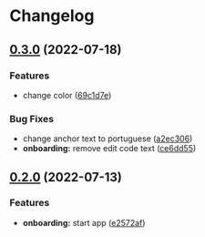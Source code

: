 # Changelog

## [0.3.0](https://github.com/julianomcl/monorepo-release-please/compare/onboarding-v0.2.0...onboarding-v0.3.0) (2022-07-18)


### Features

* change color ([69c1d7e](https://github.com/julianomcl/monorepo-release-please/commit/69c1d7ed16e8ae4a76958ccb5a4ac38c2c3e9b30))


### Bug Fixes

* change anchor text to portuguese ([a2ec306](https://github.com/julianomcl/monorepo-release-please/commit/a2ec3062ec9d398375603f03a259f31637d84132))
* **onboarding:** remove edit code text ([ce6dd55](https://github.com/julianomcl/monorepo-release-please/commit/ce6dd55a021c311efd6acc9a7bd2bb98c6c1fecb))

## [0.2.0](https://github.com/julianomcl/monorepo-release-please/compare/onboarding-v0.1.0...onboarding-v0.2.0) (2022-07-13)


### Features

* **onboarding:** start app ([e2572af](https://github.com/julianomcl/monorepo-release-please/commit/e2572af9f0e1c85adb7eb00d948fc71979acd39f))
